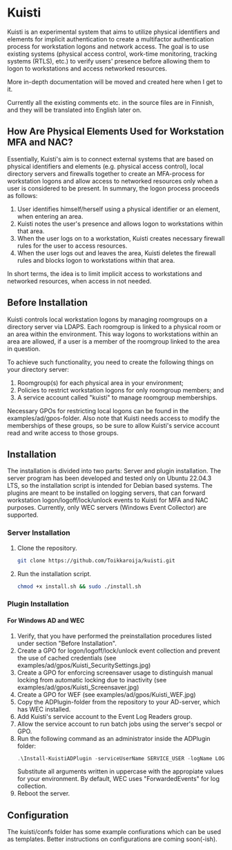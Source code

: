 # Kuisti
Kuisti is an experimental system that aims to utilize physical identifiers and elements for implicit authentication to create a multifactor authentication process for workstation logons and network access. The goal is to use existing systems (physical access control, work-time monitoring, tracking systems (RTLS), etc.) to verify users' presence before allowing them to logon to workstations and access networked resources.

More in-depth documentation will be moved and created here when I get to it.

Currently all the existing comments etc. in the source files are in Finnish, and they will be translated into English later on.

## How Are Physical Elements Used for Workstation MFA and NAC?

Essentially, Kuisti's aim is to connect external systems that are based on physical identifiers and elements (e.g. physical access control), local directory servers and firewalls together to create an MFA-process for workstation logons and allow access to networked resources only when a user is considered to be present. In summary, the logon process proceeds as follows:
1. User identifies himself/herself using a physical identifier or an element, when entering an area.
2. Kuisti notes the user's presence and allows logon to workstations within that area.
3. When the user logs on to a workstation, Kuisti creates necessary firewall rules for the user to access resources.
4. When the user logs out and leaves the area, Kuisti deletes the firewall rules and blocks logon to workstations within that area.

In short terms, the idea is to limit implicit access to workstations and networked resources, when access in not needed.

## Before Installation
Kuisti controls local workstation logons by managing roomgroups on a directory server via LDAPS. Each roomgroup is linked to a physical room or an area within the environment. This way logons to workstations within an area are allowed, if a user is a member of the roomgroup linked to the area in question.

To achieve such functionality, you need to create the following things on your directory server:
1. Roomgroup(s) for each physical area in your environment;
2. Policies to restrict workstation logons for only roomgroup members; and
3. A service account called "kuisti" to manage roomgroup memberships.

Necessary GPOs for restricting local logons can be found in the examples/ad/gpos-folder.
Also note that Kuisti needs access to modify the memberships of these groups, so be sure to allow Kuisti's service account read and write access to those groups.


## Installation

The installation is divided into two parts: Server and plugin installation. The server program has been developed and tested only on Ubuntu 22.04.3 LTS, so the installation script is intended for Debian based systems.
The plugins are meant to be installed on logging servers, that can forward workstation logon/logoff/lock/unlock events to Kuisti for MFA and NAC purposes. Currently, only WEC servers (Windows Event Collector) are supported.

### Server Installation

1. Clone the repository.
   ```bash
   git clone https://github.com/Toikkaroija/kuisti.git
   ```
2. Run the installation script.
   ```bash
   chmod +x install.sh && sudo ./install.sh
   ```

### Plugin Installation
#### For Windows AD and WEC

1. Verify, that you have performed the preinstallation procedures listed under section "Before Installation".
2. Create a GPO for logon/logoff/lock/unlock event collection and prevent the use of cached credentials (see examples/ad/gpos/Kuisti_SecuritySettings.jpg)
3. Create a GPO for enforcing screensaver usage to distinguish manual locking from automatic locking due to inactivity (see examples/ad/gpos/Kuisti_Screensaver.jpg)
4. Create a GPO for WEF (see examples/ad/gpos/Kuisti_WEF.jpg)
5. Copy the ADPlugin-folder from the repository to your AD-server, which has WEC installed.
6. Add Kuisti's service account to the Event Log Readers group.
7. Allow the service account to run batch jobs using the server's secpol or GPO.
8. Run the following command as an administrator inside the ADPlugin folder:
   ```powershell
   .\Install-KuistiADPlugin -serviceUserName SERVICE_USER -logName LOG_NAME -remoteEndpointIpAddress KUISTI_IP -remoteEndpointPort KUISTI_PORT
   ```
   Substitute all arguments written in uppercase with the appropiate values for your environment. By default, WEC uses "ForwardedEvents" for log collection.
9. Reboot the server.
   

## Configuration

The kuisti/confs folder has some example confiurations which can be used as templates. Better instructions on configurations are coming soon(-ish).
